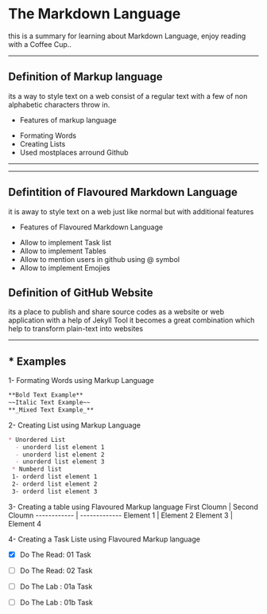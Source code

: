 # The Markdown Language
this is a summary for learning about Markdown Language, enjoy reading with a Coffee Cup..
___
## Definition of Markup language
its a way to style text on a web consist of a regular text with a few of non alphabetic characters throw in.

* Features of markup language
- Formating Words
- Creating Lists
- Used mostplaces arround Github
___
___
## Defintition of Flavoured Markdown Language
it is away to style text on a web just like normal but with additional features

* Features of Flavoured Markdown Language
- Allow to implement Task list
- Allow to implement Tables
- Allow to mention users in github using @ symbol
- Allow to implement Emojies

## Definition of GitHub Website
its a place to publish and share source codes as a website or web application with a help of Jekyll Tool it becomes a great combination which help to transform plain-text into websites 
___
## * Examples

1- Formating Words using Markup Language

```markdown
**Bold Text Example**
~~Italic Text Example~~
**_Mixed Text Example_**
```

2- Creating List using Markup Language

```markdown
* Unordered List
  - unorderd list element 1 
  - unorderd list element 2 
  - unorderd list element 3 
 * Numberd list
 1- orderd list element 1
 2- orderd list element 2
 3- orderd list element 3
```
3- Creating a table using Flavoured Markup language
First Cloumn | Second Cloumn
------------ | -------------
Element 1    | Element 2
Element 3    | Element 4

4- Creating a Task Liste using Flavoured Markup language

- [x] Do The Read: 01 Task
- [ ] Do The Read: 02 Task
- [ ] Do The Lab : 01a Task
- [ ] Do The Lab : 01b Task

